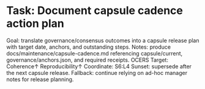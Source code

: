 # Task: Document capsule cadence action plan
Goal: translate governance/consensus outcomes into a capsule release plan with target date, anchors, and outstanding steps.
Notes: produce docs/maintenance/capsule-cadence.md referencing capsule/current, governance/anchors.json, and required receipts.
OCERS Target: Coherence↑ Reproducibility↑
Coordinate: S6:L4
Sunset: supersede after the next capsule release.
Fallback: continue relying on ad-hoc manager notes for release planning.
